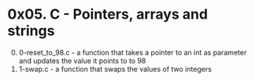 # 0x05. C - Pointers, arrays and strings

0. 0-reset_to_98.c - a function that takes a pointer to an int as parameter and updates the value it points to to 98
1. 1-swap.c - a function that swaps the values of two integers

